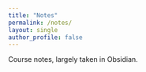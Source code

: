 ```yaml
---
title: "Notes"
permalink: /notes/
layout: single
author_profile: false
---
```


Course notes, largely taken in Obsidian.
